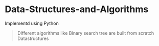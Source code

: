 # Data-Structures-and-Algorithms

Implementd using Python

> Different algorithms like Binary search tree are built from scratch
> Datastructures 

